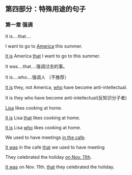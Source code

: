 ## 第四部分：特殊用途的句子

### 第一章 强调

It is....that....

I want to go to <u>America</u> this summer.

<u>It is</u> America <u>that</u> I want to go to this summer.



It was....that....强调过去的事。

It is....who....强调人 （不推荐）

<u>It is</u> they, not America, <u>who</u> have become anti-intellectual.

It is they who have become anti-intellectual(反知识分子者)



<u>Lisa</u> likes cooking at home.

<u>It is</u> Lisa <u>that</u> likes cooking at home.

<u>It is</u> Lisa <u>who</u> likes cooking at home.



We used to have meetings <u>in the cafe</u>.

<u>It was</u> in the cafe <u>that</u> we used to have meeting



They celebrated the holiday <u>on Nov. 11th</u>.

<u>It was</u> on Nov. 11th.  <u>that</u> they celebrated the holiday.